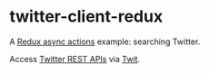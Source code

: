 # twitter-client-redux
A [Redux async actions](http://redux.js.org/docs/advanced/AsyncActions.html) example: searching Twitter.

Access [Twitter REST APIs](https://dev.twitter.com/rest/public) via [Twit](https://github.com/ttezel/twit).
